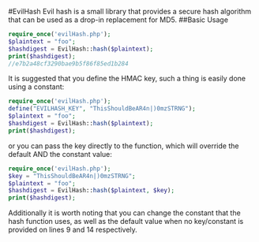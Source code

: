 #EvilHash
Evil hash is a small library that provides a secure hash algorithm that can be used as a drop-in replacement for MD5.
##Basic Usage
```php
require_once('evilHash.php');
$plaintext = "foo";
$hashdigest = EvilHash::hash($plaintext);
print($hashdigest);
//e7b2a48cf3290bae9b5f86f85ed1b284
```
It is suggested that you define the HMAC key, such a thing is easily done using a constant:
```php
require_once('evilHash.php');
define("EVILHASH_KEY", "ThisShouldBeAR4n|)0mzSTRNG");
$plaintext = "foo";
$hashdigest = EvilHash::hash($plaintext);
print($hashdigest);
```
or you can pass the key directly to the function, which will override the default AND the constant value:
```php
require_once('evilHash.php');
$key = "ThisShouldBeAR4n|)0mzSTRNG";
$plaintext = "foo";
$hashdigest = EvilHash::hash($plaintext, $key);
print($hashdigest);
```
Additionally it is worth noting that you can change the constant that the hash function uses, as well as the default value when no key/constant is provided on lines 9 and 14 respectively.